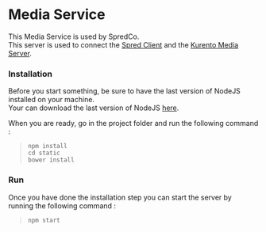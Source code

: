 # Media Service

This Media Service is used by SpredCo.  
This server is used to connect the [Spred Client](https://github.com/SpredCo/web-app) and the [Kurento Media Server](https://github.com/SpredCo/kurento-media-server).  

### Installation

Before you start something, be sure to have the last version of NodeJS installed on your machine.  
Your can download the last version of NodeJS [here](https://nodejs.org/en/).  

When you are ready, go in the project folder and run the following command :  

> `npm install`  
> `cd static`  
> `bower install`  

### Run

Once you have done the installation step you can start the server by running the following command :  

> `npm start`  
